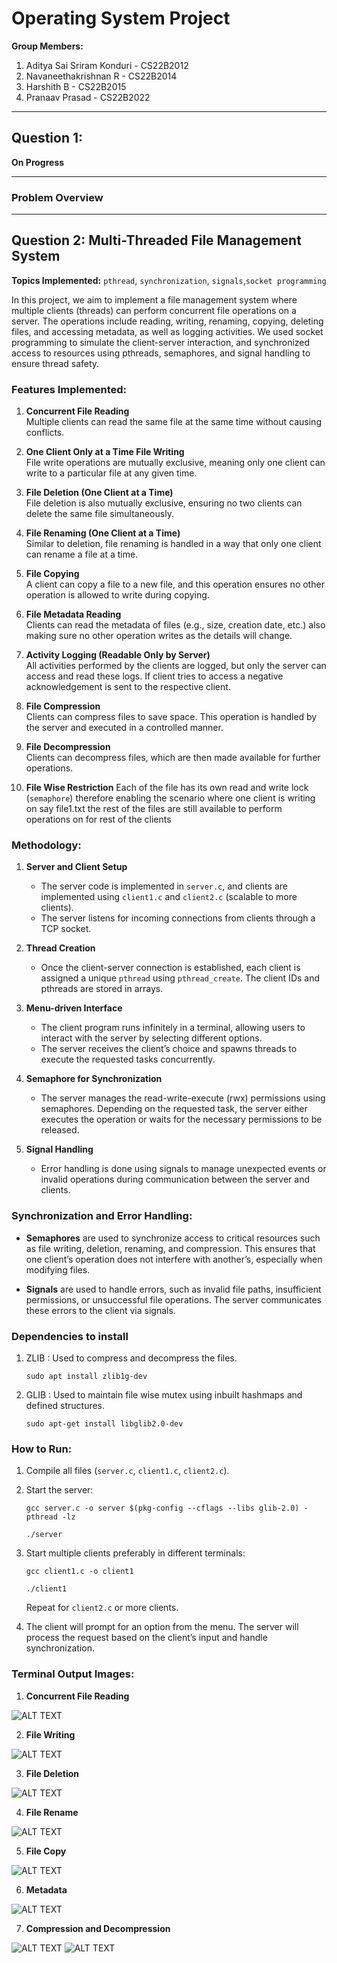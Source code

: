 # Operating System Project  
**Group Members:**  
1. Aditya Sai Sriram Konduri - CS22B2012 
2. Navaneethakrishnan R - CS22B2014
3. Harshith B - CS22B2015
4. Pranaav Prasad - CS22B2022 

---

## Question 1:  
**On Progress**

---

### Problem Overview

---

## Question 2: Multi-Threaded File Management System  
**Topics Implemented:** `pthread`, `synchronization`, `signals`,`socket programming`

In this project, we aim to implement a file management system where multiple clients (threads) can perform concurrent file operations on a server. The operations include reading, writing, renaming, copying, deleting files, and accessing metadata, as well as logging activities. We used socket programming to simulate the client-server interaction, and synchronized access to resources using pthreads, semaphores, and signal handling to ensure thread safety.

### Features Implemented:
1. **Concurrent File Reading**  
   Multiple clients can read the same file at the same time without causing conflicts.

2. **One Client Only at a Time File Writing**  
   File write operations are mutually exclusive, meaning only one client can write to a particular file at any given time.

3. **File Deletion (One Client at a Time)**  
   File deletion is also mutually exclusive, ensuring no two clients can delete the same file simultaneously.

4. **File Renaming (One Client at a Time)**  
   Similar to deletion, file renaming is handled in a way that only one client can rename a file at a time.

5. **File Copying**  
   A client can copy a file to a new file, and this operation ensures no other operation is allowed to write during copying.

6. **File Metadata Reading**  
   Clients can read the metadata of files (e.g., size, creation date, etc.) also making sure no other operation writes as the details will change.

7. **Activity Logging (Readable Only by Server)**  
   All activities performed by the clients are logged, but only the server can access and read these logs. If client tries to access a negative acknowledgement is sent to the respective client.

8. **File Compression**  
   Clients can compress files to save space. This operation is handled by the server and executed in a controlled manner.

9. **File Decompression**  
   Clients can decompress files, which are then made available for further operations.

10. **File Wise Restriction**
   Each of the file has its own read and write lock (`semaphore`) therefore enabling the scenario where one client is writing on say file1.txt the rest of the files are still available to perform operations on for rest of the clients

### Methodology:
1. **Server and Client Setup**  
   - The server code is implemented in `server.c`, and clients are implemented using `client1.c` and `client2.c` (scalable to more clients).
   - The server listens for incoming connections from clients through a TCP socket.

2. **Thread Creation**  
   - Once the client-server connection is established, each client is assigned a unique `pthread` using `pthread_create`. The client IDs and pthreads are stored in arrays.

3. **Menu-driven Interface**  
   - The client program runs infinitely in a terminal, allowing users to interact with the server by selecting different options.
   - The server receives the client’s choice and spawns threads to execute the requested tasks concurrently.

4. **Semaphore for Synchronization**  
   - The server manages the read-write-execute (rwx) permissions using semaphores. Depending on the requested task, the server either executes the operation or waits for the necessary permissions to be released.

5. **Signal Handling**  
   - Error handling is done using signals to manage unexpected events or invalid operations during communication between the server and clients.

### Synchronization and Error Handling:
- **Semaphores** are used to synchronize access to critical resources such as file writing, deletion, renaming, and compression. This ensures that one client’s operation does not interfere with another’s, especially when modifying files.
  
- **Signals** are used to handle errors, such as invalid file paths, insufficient permissions, or unsuccessful file operations. The server communicates these errors to the client via signals.

### Dependencies to install 
1. ZLIB : Used to compress and decompress the files.

   ```
   sudo apt install zlib1g-dev 
   ``` 
2. GLIB : Used to maintain file wise mutex using inbuilt hashmaps and defined structures.
   ```
   sudo apt-get install libglib2.0-dev
   ```

### How to Run:
1. Compile all files (`server.c`, `client1.c`, `client2.c`).
2. Start the server:  
   ```
   gcc server.c -o server $(pkg-config --cflags --libs glib-2.0) -pthread -lz
   ```
   ```
   ./server
   ```
3. Start multiple clients preferably in different terminals:  
   ```
   gcc client1.c -o client1
   ```  
   ```
   ./client1
   ```
   
   Repeat for `client2.c` or more clients.
   
4. The client will prompt for an option from the menu. The server will process the request based on the client’s input and handle synchronization.


### Terminal Output Images:

1. **Concurrent File Reading**

![ALT TEXT](images/filereader.png)

2. **File Writing**

![ALT TEXT](images/filewriting.png)

3. **File Deletion**

![ALT TEXT](images/filedelete.png)

4. **File Rename**

![ALT TEXT](images/filerename.png)

5. **File Copy**

![ALT TEXT](images/filecopy.jpg)

6. **Metadata**

![ALT TEXT](images/metadata.jpg)

7. **Compression and Decompression**

![ALT TEXT](images/compression&decompression.png)
![ALT TEXT](images/filestructure_comp_decomp.png)
